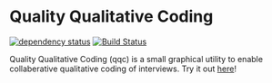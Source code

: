 # Quality Qualitative Coding

[![dependency status](https://deps.rs/repo/github/emilk/eframe_template/status.svg)](https://deps.rs/repo/github/emilk/eframe_template)
[![Build Status](https://github.com/emilk/eframe_template/workflows/CI/badge.svg)](https://github.com/emilk/eframe_template/actions?workflow=CI)

Quality Qualitative Coding (qqc) is a small graphical utility to enable collaberative qualitative coding of interviews. Try it out [here](https://marcusdunn.github.io/qqc/)!
